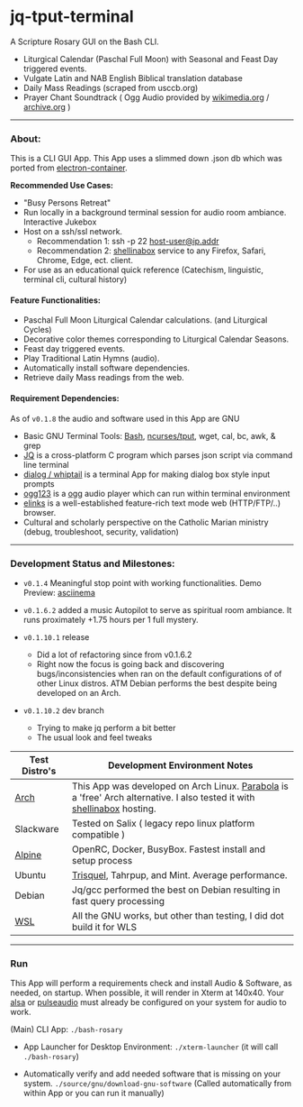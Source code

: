 # jq-tput-terminal

A Scripture Rosary GUI on the Bash CLI.

- Liturgical Calendar (Paschal Full Moon) with Seasonal and Feast Day triggered events.
- Vulgate Latin and NAB English Biblical translation database
- Daily Mass Readings (scraped from usccb.org)
- Prayer Chant Soundtrack ( Ogg Audio provided by [wikimedia.org](https://commons.wikimedia.org) / [archive.org](archive.org) )

---

### About:

This is a CLI GUI App. This App uses a slimmed down .json db which was ported from [electron-container](https://github.com/mezcel/electron-container).

__Recommended Use Cases:__

- "Busy Persons Retreat"
- Run locally in a background terminal session for audio room ambiance. Interactive Jukebox
- Host on a ssh/ssl network.
    - Recommendation 1: ssh -p 22 host-user@ip.addr
    - Recommendation 2: [shellinabox](https://code.google.com/archive/p/shellinabox/) service to any Firefox, Safari, Chrome, Edge, ect. client.
- For use as an educational quick reference (Catechism, linguistic, terminal cli, cultural history)

#### Feature Functionalities:

* Paschal Full Moon Liturgical Calendar calculations. (and Liturgical Cycles)
* Decorative color themes corresponding to Liturgical Calendar Seasons.
* Feast day triggered events.
* Play Traditional Latin Hymns (audio).
* Automatically install software dependencies.
* Retrieve daily Mass readings from the web.

#### Requirement Dependencies:

As of ```v0.1.8``` the audio and software used in this App are GNU

* Basic GNU Terminal Tools: [Bash](https://www.gnu.org/software/bash/), [ncurses/tput](https://ss64.com/bash/tput.html), wget, cal, bc, awk, & grep
* [JQ](https://stedolan.github.io/jq) is a cross-platform C program which parses json script via command line terminal
* [dialog / whiptail](http://linuxcommand.org/lc3_adv_dialog.php) is a terminal App for making dialog box style input prompts
* [ogg123](https://xiph.org/vorbis) is a [ogg](https://xiph.org/vorbis) audio player which can run within terminal environment
* [elinks](http://elinks.or.cz/) is a well-established feature-rich text mode web (HTTP/FTP/..) browser.
* Cultural and scholarly perspective on the Catholic Marian ministry (debug, troubleshoot, security, validation)

---

### Development Status and Milestones:

* ```v0.1.4``` Meaningful stop point with working functionalities. Demo Preview: [asciinema](https://asciinema.org/a/217793)

* ```v0.1.6.2``` added a music Autopilot to serve as spiritual room ambiance. It runs proximately +1.75 hours per 1 full mystery.

* ```v0.1.10.1``` release
    * Did a lot of refactoring since from v0.1.6.2
    * Right now the focus is going back and discovering bugs/inconsistencies when ran on the default configurations of of other Linux distros. ATM Debian performs the best despite being developed on an Arch.
    
* ```v0.1.10.2``` dev branch
    * Trying to make jq perform a bit better
    * The usual look and feel tweaks


| Test Distro's | Development Environment Notes |
| --- | --- |
| [Arch](https://wiki.archlinux.org/) | This App was developed on Arch Linux. [Parabola](https://wiki.parabola.nu/Category:Migration) is a 'free' Arch alternative. I also tested it with [shellinabox](https://aur.archlinux.org/packages/shellinabox-git/) hosting.|
| Slackware | Tested on Salix ( legacy repo linux platform compatible ) |
| [Alpine](https://alpinelinux.org/about/) | OpenRC, Docker, BusyBox. Fastest install and setup process |
| Ubuntu | [Trisquel](https://trisquel.info), Tahrpup, and Mint. Average performance. |
| Debian | Jq/gcc performed the best on Debian resulting in fast query processing |
| [WSL](https://docs.microsoft.com/en-us/windows/wsl/about) | All the GNU works, but other than testing, I did dot build it for WLS |

---

### Run

This App will perform a requirements check and install Audio & Software, as needed, on startup. When possible, it will render in Xterm at 140x40. Your [alsa](http://alsa-project.org/main/index.php/Main_Page) or [pulseaudio](https://www.freedesktop.org/wiki/Software/PulseAudio/) must already be configured on your system for audio to work.

(Main) CLI App: ```./bash-rosary```

- App Launcher for Desktop Environment: ```./xterm-launcher``` (it will call ```./bash-rosary```)

- Automatically verify and add needed software that is missing on your system. ```./source/gnu/download-gnu-software``` (Called automatically from within App or you can run it manually)
